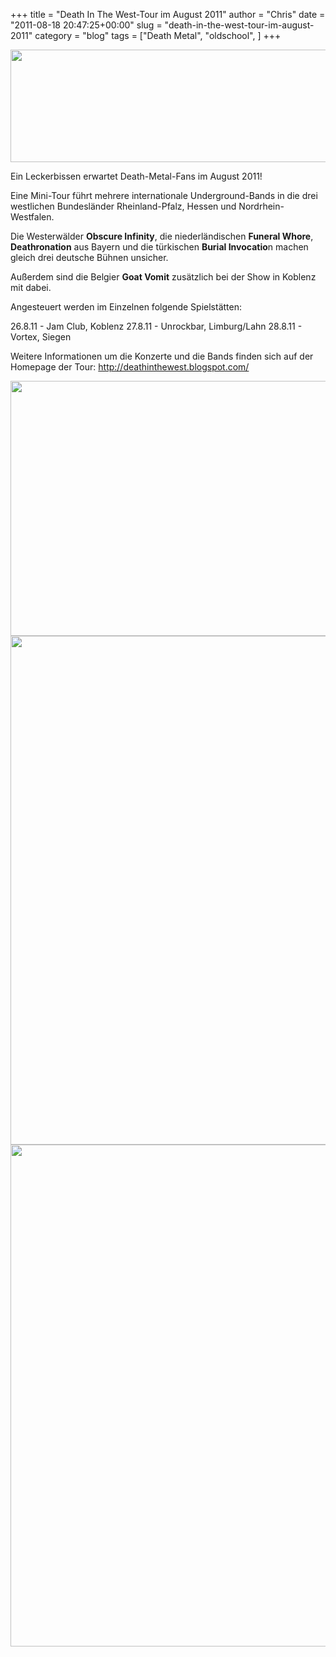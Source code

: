 +++
title = "Death In The West-Tour im August 2011"
author = "Chris"
date = "2011-08-18 20:47:25+00:00"
slug = "death-in-the-west-tour-im-august-2011"
category = "blog"
tags = ["Death Metal", "oldschool", ]
+++

<img src="http://necroslaughter.de/wp-content/uploads/2011/08/2011-Death-In-The-West-Tour.png" alt="" title="2011 - Death In The West-Tour" width="680" height="180" class="alignnone size-full wp-image-6508" />

Ein Leckerbissen erwartet Death-Metal-Fans im August 2011!

Eine Mini-Tour führt mehrere internationale Underground-Bands in die drei westlichen Bundesländer Rheinland-Pfalz, Hessen und Nordrhein-Westfalen.

Die Westerwälder **Obscure Infinity**, die niederländischen **Funeral Whore**, **Deathronation** aus Bayern und die türkischen **Burial Invocatio**n machen gleich drei deutsche Bühnen unsicher.

Außerdem sind die Belgier **Goat Vomit** zusätzlich bei der Show in Koblenz mit dabei. 

Angesteuert werden im Einzelnen folgende Spielstätten:

26.8.11 - Jam Club, Koblenz
27.8.11 - Unrockbar, Limburg/Lahn
28.8.11 - Vortex, Siegen

Weitere Informationen um die Konzerte und die Bands finden sich auf der Homepage der Tour: <a href="http://deathinthewest.blogspot.com/">http://deathinthewest.blogspot.com/</a>

<img src="http://necroslaughter.de/wp-content/uploads/2009/07/2011-08-26-OOTG-Tour-Koblenz-570x408.jpg" alt="" title="26.8.11 - Jam Club, Koblenz: Rotten Death Metal Night" width="570" height="408" class="alignnone size-large wp-image-6499" />

<img src="http://necroslaughter.de/wp-content/uploads/2009/07/2011-08-27-HOH-Tour-Limburg-570x814.jpg" alt="" title="27.8.11 - Unrockbar, Limburg/Lahn: Horsemen Of Hell" width="570" height="814" class="alignnone size-large wp-image-6500" />

<img src="http://necroslaughter.de/wp-content/uploads/2009/07/2011-08-27-OOTG-Tour-Siegen-570x803.jpg" alt="" title="28.8.11 - Vortex, Siegen: Obscure Infinity" width="570" height="803" class="alignnone size-large wp-image-6501" />
